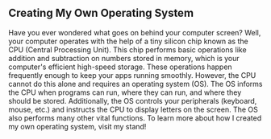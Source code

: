 ## Creating My Own Operating System

Have you ever wondered what goes on behind your computer screen? Well, your computer operates with the help of a tiny silicon chip known as the CPU (Central Processing Unit). This chip performs basic operations like addition and subtraction on numbers stored in memory, which is your computer's efficient high-speed storage. These operations happen frequently enough to keep your apps running smoothly. However, the CPU cannot do this alone and requires an operating system (OS). The OS informs the CPU when programs can run, where they can run, and where they should be stored. Additionally, the OS controls your peripherals (keyboard, mouse, etc.) and instructs the CPU to display letters on the screen. The OS also performs many other vital functions. To learn more about how I created my own operating system, visit my stand!